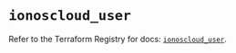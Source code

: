 # `ionoscloud_user`

Refer to the Terraform Registry for docs: [`ionoscloud_user`](https://registry.terraform.io/providers/ionos-cloud/ionoscloud/6.6.3/docs/resources/user).
